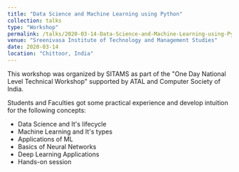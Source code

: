 ```yaml
---
title: "Data Science and Machine Learning using Python"
collection: talks
type: "Workshop"
permalink: /talks/2020-03-14-Data-Science-and-Machine-Learning-using-Python
venue: "Sreenivasa Institute of Technology and Management Studies"
date: 2020-03-14
location: "Chittoor, India"
---
```

This workshop was organized by SITAMS as part of the "One Day National Level Technical Workshop" supported by ATAL and Computer Society of India.

Students and Faculties got some practical experience and develop intuition for the following concepts:
* Data Science and It's lifecycle
* Machine Learning and It's types
* Applications of ML
* Basics of Neural Networks
* Deep Learning Applications
* Hands-on session

